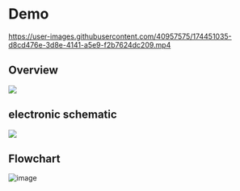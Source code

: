 # Demo


https://user-images.githubusercontent.com/40957575/174451035-d8cd476e-3d8e-4141-a5e9-f2b7624dc209.mp4

## Overview

![](https://user-images.githubusercontent.com/40957575/174451512-7cb0813d-1c8a-41e2-8779-8e33a8546f83.png)

## electronic schematic

![](https://user-images.githubusercontent.com/40957575/174451556-9827b1fc-7374-4934-89ad-2cd9a29be66e.png)

## Flowchart

![image](https://user-images.githubusercontent.com/40957575/174451595-70f67c21-24fb-42a1-8812-e85f78cfe68c.png)
